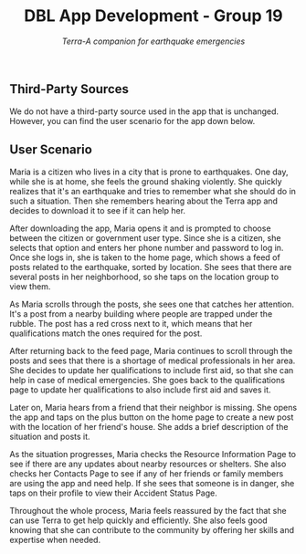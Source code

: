 <div align="center">
  <h1>DBL App Development - Group 19</h1>
  <i>Terra-A companion for earthquake emergencies</i>
</div>
<br>
<br>


## Third-Party Sources
We do not have a third-party source used in the app that is unchanged. However, you can find the user scenario for the app down below.

## User Scenario

Maria is a citizen who lives in a city that is prone to earthquakes. One day, 
while she is at home, she feels the ground shaking violently. She quickly realizes that it's an earthquake and tries to remember what she should do in such a situation. Then she remembers hearing about the Terra app and decides to download it to see if it can help her.


After downloading the app, Maria opens it and is prompted to choose between the citizen or government user type. 
Since she is a citizen, she selects that option and enters her phone number and password to log in. Once she logs in, she is taken to the home page, 
which shows a feed of posts related to the earthquake, sorted by location. 
She sees that there are several posts in her neighborhood, so she taps on the location group to view them.


As Maria scrolls through the posts, she sees one that catches her attention. 
It's a post from a nearby building where people are trapped under the rubble. 
The post has a red cross next to it, which means that her qualifications match the ones required for the post. 


After returning back to the feed page, Maria continues to scroll through the 
posts and sees that there is a shortage of medical professionals in her area. 
She decides to update her qualifications to include first aid, so that she can help in case of medical emergencies. 
She goes back to the qualifications page to update her qualifications to also include first aid and saves it.


Later on, Maria hears from a friend that their neighbor is missing. She opens the app 
and taps on the plus button on the home page to create a new post with the location of her friend's house. 
She adds a brief description of the situation and posts it.


As the situation progresses, Maria checks the Resource Information Page to see if there are any updates about nearby resources or shelters. 
She also checks her Contacts Page to see if any of her friends or family members are using the app and need help. 
If she sees that someone is in danger, she taps on their profile to view their Accident Status Page.


Throughout the whole process, Maria feels reassured by the fact that she can use Terra to get help quickly and efficiently. 
She also feels good knowing that she can contribute to the community by offering her skills and expertise when needed.
